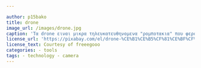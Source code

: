 ```yaml
---

author: p15bako
title: drone
image_url: /images/drone.jpg
caption: 'Tα drone ειναι μικρα τηλευκατευθηνομενα "ρομποτακια" που φερουν μια καμερα στο κατω μερος τους για την ληψη εικονων η και βιντεο απο αποστασεις που ενα ατομο δεν μπορει να τις φτασει απο μονο του.'
license_url: 'https://pixabay.com/el/drone-%CE%B1%CE%B5%CF%81%CE%BF%CF%86%CF%89%CF%84%CE%BF%CE%B3%CF%81%CE%B1%CF%86%CE%AF%CE%B1-djee-1142182/'
license_text: Courtesy of freeegooo
categories: - tools
tags: - technology - camera
---
```

